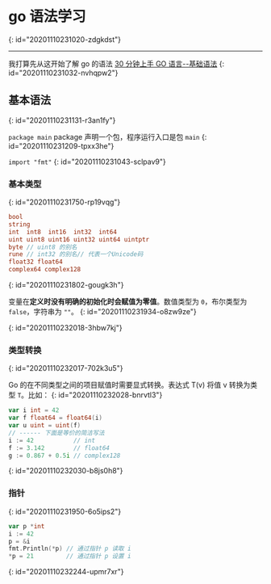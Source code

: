 # go 语法学习
{: id="20201110231020-zdgkdst"}

---

我打算先从这开始了解 go 的语法 [30 分钟上手 GO 语言--基础语法](https://studygolang.com/topics/548)
{: id="20201110231032-nvhqpw2"}

## 基本语法
{: id="20201110231131-r3an1fy"}

`package main` package 声明一个包，程序运行入口是包 `main`
{: id="20201110231209-tpxx3he"}

`import "fmt"`
{: id="20201110231043-sclpav9"}

### 基本类型
{: id="20201110231750-rp19vqg"}

```go
bool
string
int  int8  int16  int32  int64
uint uint8 uint16 uint32 uint64 uintptr
byte // uint8 的别名
rune // int32 的别名// 代表一个Unicode码
float32 float64
complex64 complex128
```
{: id="20201110231802-gougk3h"}

变量在**定义时没有明确的初始化时会赋值为零值**。数值类型为 `0`，布尔类型为 `false`，字符串为 `""`。
{: id="20201110231934-o8zw9ze"}


{: id="20201110232018-3hbw7kj"}

### 类型转换
{: id="20201110232017-702k3u5"}

Go 的在不同类型之间的项目赋值时需要显式转换。表达式 T(v) 将值 v 转换为类型 `T`。比如：
{: id="20201110232028-bnrvtl3"}

```go
var i int = 42
var f float64 = float64(i)
var u uint = uint(f)
// ------ 下面是等价的简洁写法
i := 42           // int
f := 3.142        // float64
g := 0.867 + 0.5i // complex128
```
{: id="20201110232030-b8js0h8"}

### 指针
{: id="20201110231950-6o5ips2"}

```go
var p *int
i := 42
p = &i
fmt.Println(*p) // 通过指针 p 读取 i
*p = 21         // 通过指针 p 设置 i
```
{: id="20201110232244-upmr7xr"}
